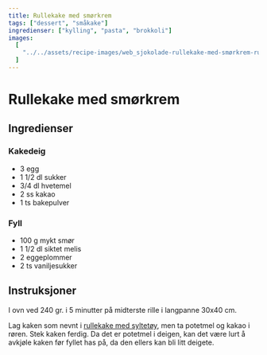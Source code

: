 ```yaml
---
title: Rullekake med smørkrem
tags: ["dessert", "småkake"]
ingredienser: ["kylling", "pasta", "brokkoli"]
images:
  [
    "../../assets/recipe-images/web_sjokolade-rullekake-med-smørkrem-rullekake-med-syltetøy.jpg",
  ]
---
```


# Rullekake med smørkrem

## Ingredienser

### Kakedeig

- 3 egg
- 1 1/2 dl sukker
- 3/4 dl hvetemel
- 2 ss kakao
- 1 ts bakepulver

### Fyll

- 100 g mykt smør
- 1 1/2 dl siktet melis
- 2 eggeplommer
- 2 ts vaniljesukker

## Instruksjoner

I ovn ved 240 gr. i 5 minutter på midterste rille i langpanne 30x40 cm.

Lag kaken som nevnt i [rullekake med syltetøy](./rullekake-med-syltetøy), men ta potetmel og kakao i røren. Stek kaken ferdig. Da det er potetmel i deigen, kan det være lurt å avkjøle kaken før fyllet has på, da den ellers kan bli litt deigete.
